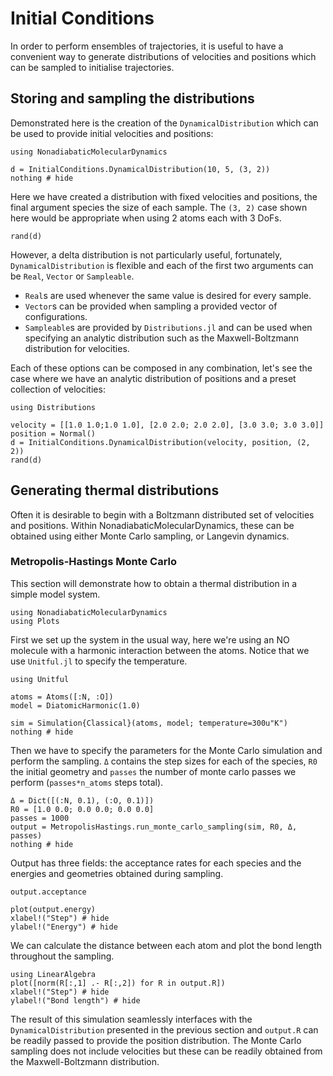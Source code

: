 # Initial Conditions

In order to perform ensembles of trajectories, it is useful to have a convenient way
to generate distributions of velocities and positions which can be sampled to
initialise trajectories.

## Storing and sampling the distributions
Demonstrated here is the creation of the `DynamicalDistribution` which can be used to
provide initial velocities and positions:
```@setup distribution
using NonadiabaticMolecularDynamics
```
```@example distribution
d = InitialConditions.DynamicalDistribution(10, 5, (3, 2))
nothing # hide
``` 
Here we have created a distribution with fixed velocities and positions,
the final argument species the size of each sample.
The `(3, 2)` case shown here would be appropriate when using 2 atoms each with 3 DoFs.
```@repl distribution
rand(d)
```

However, a delta distribution is not particularly useful, fortunately, `DynamicalDistribution`
is flexible and each of the first two arguments can be `Real`, `Vector` or `Sampleable`.

- `Real`s are used whenever the same value is desired for every sample.
- `Vector`s can be provided when sampling a provided vector of configurations.
- `Sampleable`s are provided by `Distributions.jl` and can be used when specifying an
    analytic distribution such as the Maxwell-Boltzmann distribution for velocities.

Each of these options can be composed in any combination, let's see the case where we have
an analytic distribution of positions and a preset collection of velocities:
```@example distribution
using Distributions

velocity = [[1.0 1.0;1.0 1.0], [2.0 2.0; 2.0 2.0], [3.0 3.0; 3.0 3.0]] 
position = Normal()
d = InitialConditions.DynamicalDistribution(velocity, position, (2, 2))
rand(d)
``` 

## Generating thermal distributions
Often it is desirable to begin with a Boltzmann distributed set of velocities and positions.
Within NonadiabaticMolecularDynamics, these can be obtained using either Monte Carlo sampling,
or Langevin dynamics.

### Metropolis-Hastings Monte Carlo
This section will demonstrate how to obtain a thermal distribution in a simple
model system.

```@setup monte
using NonadiabaticMolecularDynamics
using Plots
```
First we set up the system in the usual way, here we're using an NO molecule with
a harmonic interaction between the atoms.
Notice that we use `Unitful.jl` to specify the temperature.
```@example monte
using Unitful

atoms = Atoms([:N, :O])
model = DiatomicHarmonic(1.0)

sim = Simulation{Classical}(atoms, model; temperature=300u"K")
nothing # hide
```

Then we have to specify the parameters for the Monte Carlo simulation and perform the sampling.
`Δ` contains the step sizes for each of the species, `R0` the initial geometry and `passes` the
number of monte carlo passes we perform (`passes*n_atoms` steps total).
```@example monte
Δ = Dict([(:N, 0.1), (:O, 0.1)])
R0 = [1.0 0.0; 0.0 0.0; 0.0 0.0]
passes = 1000
output = MetropolisHastings.run_monte_carlo_sampling(sim, R0, Δ, passes)
nothing # hide
```

Output has three fields: the acceptance rates for each species and the energies and geometries
obtained during sampling.
```@repl monte
output.acceptance
```
```@example monte
plot(output.energy)
xlabel!("Step") # hide
ylabel!("Energy") # hide
```

We can calculate the distance between each atom and plot the bond length throughout the sampling.
```@example monte
using LinearAlgebra
plot([norm(R[:,1] .- R[:,2]) for R in output.R])
xlabel!("Step") # hide
ylabel!("Bond length") # hide
```

The result of this simulation seamlessly interfaces with the `DynamicalDistribution`
presented in the previous section and `output.R` can be readily passed to provide
the position distribution.
The Monte Carlo sampling does not include velocities but these can be readily
obtained from the Maxwell-Boltzmann distribution.

